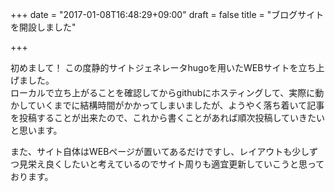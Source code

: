 +++
date = "2017-01-08T16:48:29+09:00"
draft = false
title = "ブログサイトを開設しました"

+++

初めまして！
この度静的サイトジェネレータhugoを用いたWEBサイトを立ち上げました。  
ローカルで立ち上がることを確認してからgithubにホスティングして、実際に動かしていくまでに結構時間がかかってしまいましたが、ようやく落ち着いて記事を投稿することが出来たので、これから書くことがあれば順次投稿していきたいと思います。  

また、サイト自体はWEBページが置いてあるだけですし、レイアウトも少しずつ見栄え良くしたいと考えているのでサイト周りも適宜更新していこうと思っております。